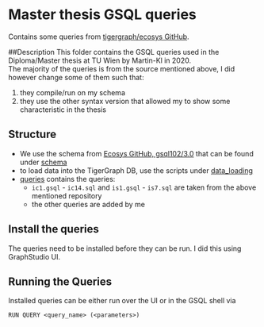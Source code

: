 # Master thesis GSQL queries
Contains some queries from [tigergraph/ecosys GitHub](https://github.com/tigergraph/ecosys/tree/ldbc/ldbc_benchmark/tigergraph).

##Description
This folder contains the GSQL queries used in the Diploma/Master thesis at TU Wien by Martin-Kl in 2020.  
The majority of the queries is from the source mentioned above, I did however change some of them such that:
1. they compile/run on my schema
2. they use the other syntax version that allowed my to show some characteristic in the thesis

## Structure
- We use the schema from [Ecosys GitHub, gsql102/3.0](https://github.com/tigergraph/ecosys/blob/ldbc/ldbc_benchmark/tigergraph/gsql102/3.0/setup_schema.gsql) that can be found under [schema](schema/)
- to load data into the TigerGraph DB, use the scripts under [data_loading](data_loading/)
- [queries](queries/) contains the queries:
    - `ic1.gsql` - `ic14.sql` and ``is1.gsql`` - ``is7.sql`` are taken from the above mentioned repository
    - the other queries are added by me

## Install the queries
The queries need to be installed before they can be run.
I did this using GraphStudio UI.


## Running the Queries
Installed queries can be either run over the UI or in the GSQL shell via
```
RUN QUERY <query_name> (<parameters>)
```
